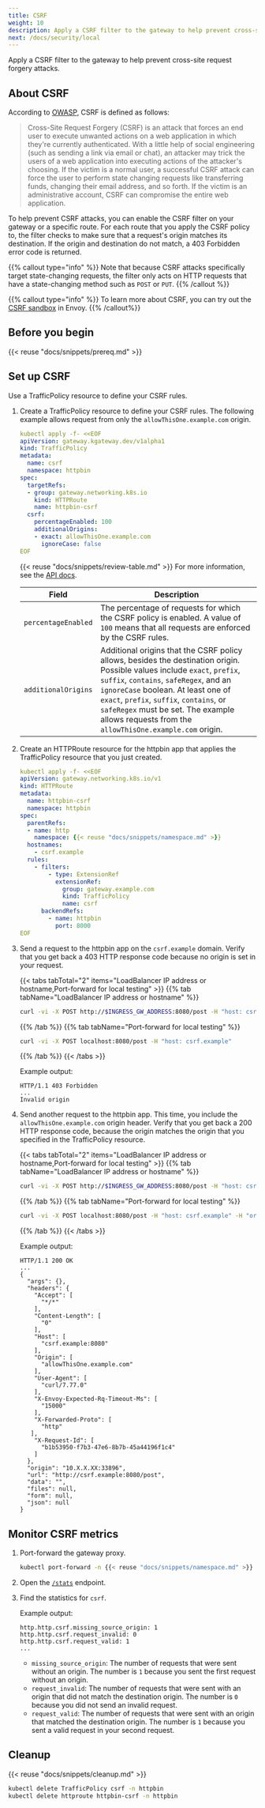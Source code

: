 ```yaml
---
title: CSRF
weight: 10
description: Apply a CSRF filter to the gateway to help prevent cross-site request forgery attacks.
next: /docs/security/local
---
```


Apply a CSRF filter to the gateway to help prevent cross-site request forgery attacks.

## About CSRF

According to [OWASP](https://owasp.org/www-community/attacks/csrf), CSRF is defined as follows:

> Cross-Site Request Forgery (CSRF) is an attack that forces an end user to execute unwanted actions on a web application in which they're currently authenticated. With a little help of social engineering (such as sending a link via email or chat), an attacker may trick the users of a web application into executing actions of the attacker's choosing. If the victim is a normal user, a successful CSRF attack can force the user to perform state changing requests like transferring funds, changing their email address, and so forth. If the victim is an administrative account, CSRF can compromise the entire web application.

To help prevent CSRF attacks, you can enable the CSRF filter on your gateway or a specific route. For each route that you apply the CSRF policy to, the filter checks to make sure that a request's origin matches its destination. If the origin and destination do not match, a 403 Forbidden error code is returned. 

{{% callout type="info" %}}
Note that because CSRF attacks specifically target state-changing requests, the filter only acts on HTTP requests that have a state-changing method such as `POST` or `PUT`.
{{% /callout %}}

{{% callout type="info"  %}}
To learn more about CSRF, you can try out the [CSRF sandbox](https://www.envoyproxy.io/docs/envoy/latest/start/sandboxes/csrf) in Envoy. 
{{% /callout%}}

## Before you begin

{{< reuse "docs/snippets/prereq.md" >}}

## Set up CSRF 

Use a TrafficPolicy resource to define your CSRF rules. 

1. Create a TrafficPolicy resource to define your CSRF rules. The following example allows request from only the `allowThisOne.example.com` origin.
   
   ```yaml
   kubectl apply -f- <<EOF
   apiVersion: gateway.kgateway.dev/v1alpha1
   kind: TrafficPolicy
   metadata:
     name: csrf
     namespace: httpbin
   spec:
     targetRefs:
     - group: gateway.networking.k8s.io
       kind: HTTPRoute
       name: httpbin-csrf
     csrf:
       percentageEnabled: 100
       additionalOrigins:
       - exact: allowThisOne.example.com
         ignoreCase: false
   EOF
   ```

   {{< reuse "docs/snippets/review-table.md" >}} For more information, see the [API docs](../../reference/api/#csrfpolicy).

   | Field | Description |
   |-------|-------------|
   | `percentageEnabled` | The percentage of requests for which the CSRF policy is enabled. A value of `100` means that all requests are enforced by the CSRF rules. |
   | `additionalOrigins` | Additional origins that the CSRF policy allows, besides the destination origin. Possible values include `exact`, `prefix`, `suffix`, `contains`, `safeRegex`, and an `ignoreCase` boolean. At least one of `exact`, `prefix`, `suffix`, `contains`, or `safeRegex` must be set. The example allows requests from the `allowThisOne.example.com` origin. |

2. Create an HTTPRoute resource for the httpbin app that applies the TrafficPolicy resource that you just created. 
   
   ```yaml
   kubectl apply -f- <<EOF
   apiVersion: gateway.networking.k8s.io/v1
   kind: HTTPRoute
   metadata:
     name: httpbin-csrf
     namespace: httpbin
   spec:
     parentRefs:
     - name: http
       namespace: {{< reuse "docs/snippets/namespace.md" >}}
     hostnames:
       - csrf.example
     rules:
       - filters:
           - type: ExtensionRef
             extensionRef:
               group: gateway.example.com
               kind: TrafficPolicy
               name: csrf
         backendRefs:
           - name: httpbin
             port: 8000
   EOF
   ```
   
3. Send a request to the httpbin app on the `csrf.example` domain. Verify that you get back a 403 HTTP response code because no origin is set in your request. 

   {{< tabs tabTotal="2" items="LoadBalancer IP address or hostname,Port-forward for local testing" >}}
   {{% tab tabName="LoadBalancer IP address or hostname" %}}
   ```sh
   curl -vi -X POST http://$INGRESS_GW_ADDRESS:8080/post -H "host: csrf.example:8080"
   ```
   {{% /tab %}}
   {{% tab tabName="Port-forward for local testing" %}}
   ```sh
   curl -vi -X POST localhost:8080/post -H "host: csrf.example"
   ```
   {{% /tab %}}
   {{< /tabs >}}
   
   Example output: 
   
   ```console
   HTTP/1.1 403 Forbidden
   ...
   Invalid origin
   ```

4. Send another request to the httpbin app. This time, you include the `allowThisOne.example.com` origin header. Verify that you get back a 200 HTTP response code, because the origin matches the origin that you specified in the TrafficPolicy resource.
   
   {{< tabs tabTotal="2" items="LoadBalancer IP address or hostname,Port-forward for local testing" >}}
   {{% tab tabName="LoadBalancer IP address or hostname" %}}
   ```sh
   curl -vi -X POST http://$INGRESS_GW_ADDRESS:8080/post -H "host: csrf.example:8080" -H "origin: allowThisOne.example.com"
   ```
   {{% /tab %}}
   {{% tab tabName="Port-forward for local testing" %}}
   ```sh
   curl -vi -X POST localhost:8080/post -H "host: csrf.example" -H "origin: allowThisOne.example.com"
   ```
   {{% /tab %}}
   {{< /tabs >}}   
     
   Example output: 
   ```console
   HTTP/1.1 200 OK
   ...
   {
     "args": {},
     "headers": {
       "Accept": [
         "*/*"
       ],
       "Content-Length": [
         "0"
       ],
       "Host": [
         "csrf.example:8080"
       ],
       "Origin": [
         "allowThisOne.example.com"
       ],
       "User-Agent": [
         "curl/7.77.0"
       ],
       "X-Envoy-Expected-Rq-Timeout-Ms": [
         "15000"
       ],
       "X-Forwarded-Proto": [
         "http"
      ],
       "X-Request-Id": [
         "b1b53950-f7b3-47e6-8b7b-45a44196f1c4"
       ]
     },
     "origin": "10.X.X.XX:33896",
     "url": "http://csrf.example:8080/post",
     "data": "",
     "files": null,
     "form": null,
     "json": null
   }
   ```

## Monitor CSRF metrics

1. Port-forward the gateway proxy. 
   ```sh
   kubectl port-forward -n {{< reuse "docs/snippets/namespace.md" >}} deploy/http 19000
   ```

2. Open the [`/stats`](http://localhost:19000/stats) endpoint. 

3. Find the statistics for `csrf`.
   
   Example output:

   ```console
   http.http.csrf.missing_source_origin: 1
   http.http.csrf.request_invalid: 0
   http.http.csrf.request_valid: 1
   ...
   ```

   * `missing_source_origin`: The number of requests that were sent without an origin. The number is `1` because you sent the first request without an origin.
   * `request_invalid`: The number of requests that were sent with an origin that did not match the destination origin. The number is `0` because you did not send an invalid request.
   * `request_valid`: The number of requests that were sent with an origin that matched the destination origin. The number is `1` because you sent a valid request in your second request.

## Cleanup

{{< reuse "docs/snippets/cleanup.md" >}}

```sh
kubectl delete TrafficPolicy csrf -n httpbin
kubectl delete httproute httpbin-csrf -n httpbin
```
